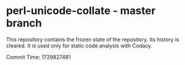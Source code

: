 # perl-unicode-collate - master branch

This repository contains the frozen state of the repository.
Its history is cleared. It is used only for static code
analysis with Codacy.

Commit Time: 1729827481